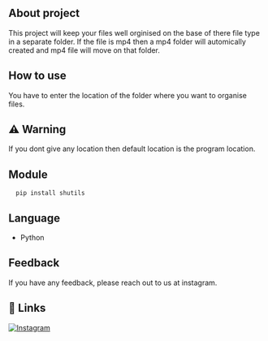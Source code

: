 
## About project

This project will keep your files well orginised on the base of there file type in a separate folder. If the file is mp4 then a mp4 folder will automically created and mp4 file will move on that folder.


## How to use

You have to enter the location of the folder where you want to organise files.

## ⚠️ Warning
If you dont give any location then default location is the program location.
## Module


```module
  pip install shutils
```



##  Language
- Python


## Feedback

If you have any feedback, please reach out to us at instagram. 
## 🔗 Links

[![Instagram](https://img.shields.io/badge/instagram-000?style=for-the-badge&logo=instagram&logoColor=white)](https://www.instagram.com/techie_31/)

